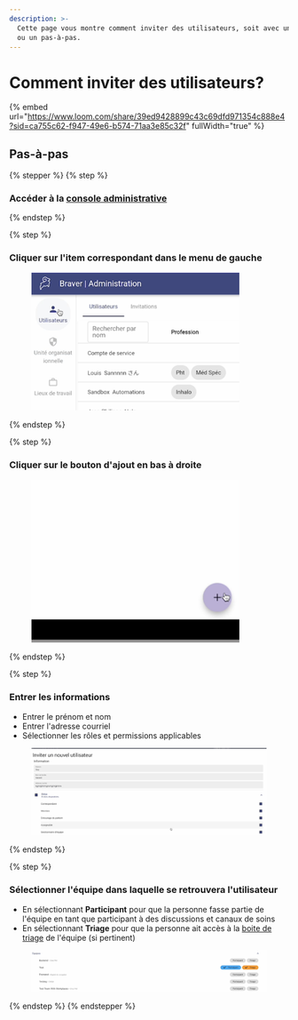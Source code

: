 ```yaml
---
description: >-
  Cette page vous montre comment inviter des utilisateurs, soit avec une vidéo
  ou un pas-à-pas.
---
```


# Comment inviter des utilisateurs?

{% embed url="https://www.loom.com/share/39ed9428899c43c69dfd971354c888e4?sid=ca755c62-f947-49e6-b574-71aa3e85c32f" fullWidth="true" %}

## Pas-à-pas

{% stepper %}
{% step %}
### Accéder à la [console administrative](https://admin.braver.net)
{% endstep %}

{% step %}
### Cliquer sur l'item correspondant dans le menu de gauche

<div align="left"><figure><img src="../../.gitbook/assets/CleanShot 2025-01-04 at 09.13.11@2x.png" alt="" width="375"><figcaption></figcaption></figure></div>
{% endstep %}

{% step %}
### Cliquer sur le bouton d'ajout en bas à droite

<div align="left"><figure><img src="../../.gitbook/assets/CleanShot 2025-01-02 at 21.05.23@2x.png" alt="" width="375"><figcaption></figcaption></figure></div>
{% endstep %}

{% step %}
### Entrer les informations

* Entrer le prénom et nom
* Entrer l'adresse courriel
* Sélectionner les rôles et permissions applicables

<div align="left"><figure><img src="../../.gitbook/assets/CleanShot 2025-01-04 at 09.24.57@2x (1).png" alt="" width="563"><figcaption></figcaption></figure></div>
{% endstep %}

{% step %}
### Sélectionner l'équipe dans laquelle se retrouvera l'utilisateur

* En sélectionnant **Participant** pour que la personne fasse partie de l'équipe en tant que participant à des discussions et canaux de soins
* En sélectionnant **Triage** pour que la personne ait accès à la [boite de triage](../../pour-les-professionnels/equipes/) de l'équipe (si pertinent)

<div align="left"><figure><img src="../../.gitbook/assets/CleanShot 2025-01-04 at 09.25.20@2x (1).png" alt="" width="563"><figcaption></figcaption></figure></div>
{% endstep %}
{% endstepper %}
